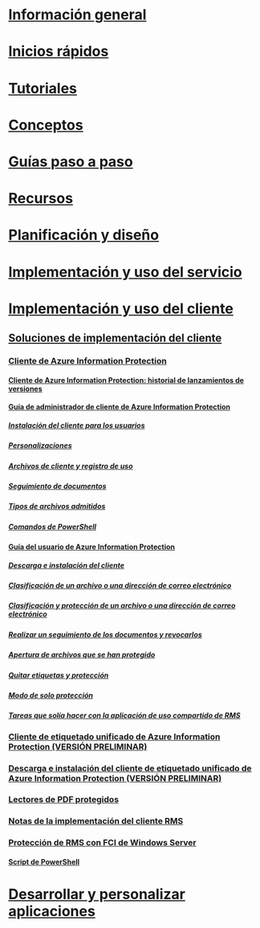 # [Información general](/azure/information-protection/what-is-information-protection)
# [Inicios rápidos](/azure/information-protection/quickstart-viewpolicy)
# [Tutoriales](/azure/information-protection/infoprotect-quick-start-tutorial)
# [Conceptos](/azure/information-protection/overview-policy)
# [Guías paso a paso](/azure/information-protection/how-to-guides)
# [Recursos](/azure/information-protection/faqs)
# [Planificación y diseño](/azure/information-protection/deployment-roadmap)
# [Implementación y uso del servicio](/azure/information-protection/activate-service)
# [Implementación y uso del cliente](use-client.md)
## [Soluciones de implementación del cliente](use-client.md)
### [Cliente de Azure Information Protection](aip-client.md)
#### [Cliente de Azure Information Protection: historial de lanzamientos de versiones](client-version-release-history.md)
#### [Guía de administrador de cliente de Azure Information Protection](client-admin-guide.md)
##### [Instalación del cliente para los usuarios](client-admin-guide-install.md)
##### [Personalizaciones](client-admin-guide-customizations.md)
##### [Archivos de cliente y registro de uso](client-admin-guide-files-and-logging.md)
##### [Seguimiento de documentos](client-admin-guide-document-tracking.md)
##### [Tipos de archivos admitidos](client-admin-guide-file-types.md)
##### [Comandos de PowerShell](client-admin-guide-powershell.md)
#### [Guía del usuario de Azure Information Protection](client-user-guide.md)
##### [Descarga e instalación del cliente](install-client-app.md)
##### [Clasificación de un archivo o una dirección de correo electrónico](client-classify.md)
##### [Clasificación y protección de un archivo o una dirección de correo electrónico](client-classify-protect.md)
##### [Realizar un seguimiento de los documentos y revocarlos](client-track-revoke.md)
##### [Apertura de archivos que se han protegido](client-view-use-files.md)
##### [Quitar etiquetas y protección](client-remove-label-protection.md)
##### [Modo de solo protección](client-protection-only-mode.md)
##### [Tareas que solía hacer con la aplicación de uso compartido de RMS](upgrade-client-app.md)
### [Cliente de etiquetado unificado de Azure Information Protection (VERSIÓN PRELIMINAR)](unifiedlabelingclient-version-release-history.md)
### [Descarga e instalación del cliente de etiquetado unificado de Azure Information Protection (VERSIÓN PRELIMINAR)](install-unifiedlabelingclient-app.md)
### [Lectores de PDF protegidos](protected-pdf-readers.md)
### [Notas de la implementación del cliente RMS](client-deployment-notes.md)
### [Protección de RMS con FCI de Windows Server](configure-fci.md)
#### [Script de PowerShell](fci-script.md)
# [Desarrollar y personalizar aplicaciones](/azure/information-protection/develop/developers-guide)

